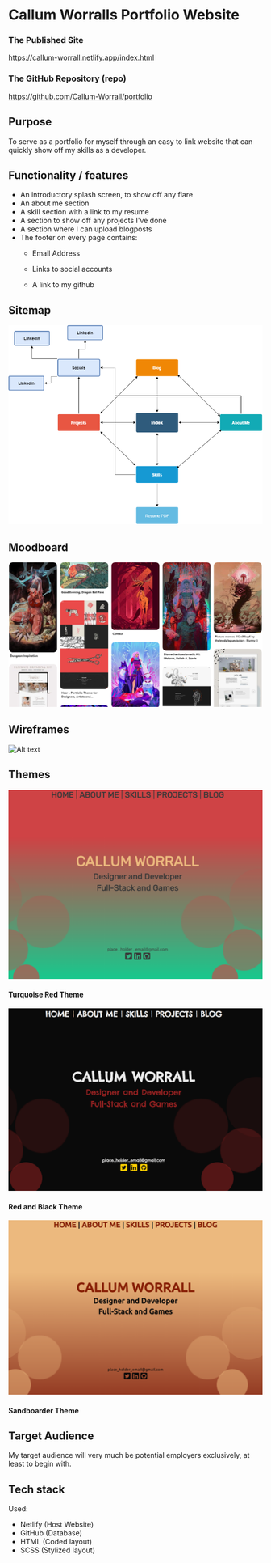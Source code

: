 # Callum Worralls Portfolio Website

### The Published Site

https://callum-worrall.netlify.app/index.html



### The GitHub Repository (repo)

https://github.com/Callum-Worrall/portfolio



## Purpose

To serve as a portfolio for myself through an easy to link website that can quickly show off my skills as a developer.



## Functionality / features

- An introductory splash screen, to show off any flare
- An about me section
- A skill section with a link to my resume
- A section to show off any projects I've done
- A section where I can upload blogposts
- The footer on every page contains:
    - Email Address
    
    - Links to social accounts
    
    - A link to my github
    
      

## Sitemap

![Alt text](/docs/sitemap.png?raw=true "Sitemap")



## Moodboard

![Alt text](/docs/moodboard.png?raw=true "Moodboard")



## Wireframes

![Alt text](/docs/wireframes.png?raw=true "Wireframes")



## Themes

![Alt text](/docs/turquoise_red_revised.png?raw=true "turquoise and red theme")

#### Turquoise Red Theme



![Alt text](/docs/red_black.png?raw=true "red and black theme")

#### Red and Black Theme



![Alt text](/docs/sandboarder.png?raw=true "sandboarder theme")

#### Sandboarder Theme



## Target Audience

My target audience will very much be potential employers exclusively, at least to begin with.



## Tech stack

Used:

- Netlify (Host Website)
- GitHub (Database)
- HTML (Coded layout)
- SCSS (Stylized layout)
